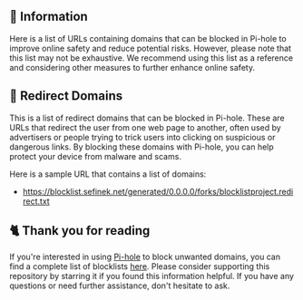 <!-- [[> SEO
###### Title: 
###### Description: 
###### Tags: 
###### Canonical: /viewer/info/block/Redirect
]]> -->

## 📃 Information
Here is a list of URLs containing domains that can be blocked in Pi-hole to improve online safety and reduce potential risks.
However, please note that this list may not be exhaustive.
We recommend using this list as a reference and considering other measures to further enhance online safety.

## 🌌 Redirect Domains
This is a list of redirect domains that can be blocked in Pi-hole.
These are URLs that redirect the user from one web page to another, often used by advertisers or people trying to trick users into clicking on suspicious or dangerous links.
By blocking these domains with Pi-hole, you can help protect your device from malware and scams.

Here is a sample URL that contains a list of domains:
- https://blocklist.sefinek.net/generated/0.0.0.0/forks/blocklistproject.redirect.txt

## 🐈 Thank you for reading
If you're interested in using [Pi-hole](../What%20is%20Pi-hole.md) to block unwanted domains, you can find a complete list of blocklists [here](../../../lists/md/Pi-hole.md).
Please consider supporting this repository by starring it if you found this information helpful.
If you have any questions or need further assistance, don't hesitate to ask.